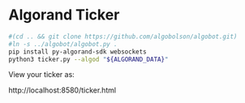 # Algorand Ticker

```sh
#(cd .. && git clone https://github.com/algobolson/algobot.git)
#ln -s ../algobot/algobot.py .
pip install py-algorand-sdk websockets
python3 ticker.py --algod "${ALGORAND_DATA}"
```

View your ticker as:

http://localhost:8580/ticker.html
